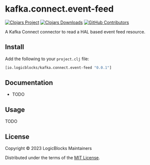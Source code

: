 # kafka.connect.event-feed

[![Clojars Project](https://img.shields.io/clojars/v/io.logicblocks/kafka.connect.event-feed.svg)](https://clojars.org/io.logicblocks/kafka.connect.event-feed)
[![Clojars Downloads](https://img.shields.io/clojars/dt/io.logicblocks/kafka.connect.event-feed.svg)](https://clojars.org/io.logicblocks/kafka.connect.event-feed)
[![GitHub Contributors](https://img.shields.io/github/contributors-anon/logicblocks/kafka.connect.event-feed.svg)](https://github.com/logicblocks/kafka.connect.event-feed/graphs/contributors)

A Kafka Connect connector to read a HAL based event feed resource.

## Install

Add the following to your `project.clj` file:

```clj
[io.logicblocks/kafka.connect.event-feed "0.0.1"]
```

## Documentation

* TODO

## Usage

TODO

## License

Copyright &copy; 2023 LogicBlocks Maintainers

Distributed under the terms of the 
[MIT License](http://opensource.org/licenses/MIT).
